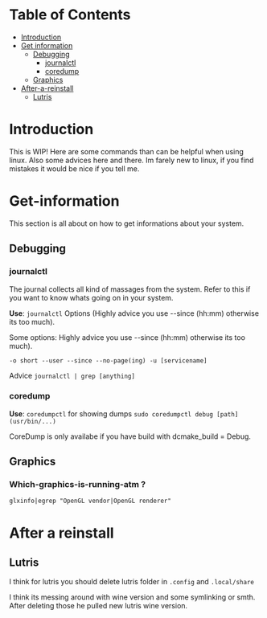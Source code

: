 # Table of Contents

- [Introduction](#Introduction)
- [Get information](#Get-information)
	- [Debugging](#Debugging)
		- [journalctl](#jounalctl)
		- [coredump](#coredump)
	- [Graphics](#Which-graphics-is-running-atm?)
- [After-a-reinstall](#After-a-reinstall)
	- [Lutris](#Lutris)

# Introduction

This is WIP! Here are some commands than can be helpful when using linux. Also some advices here and there. Im farely new to linux, if you find mistakes it would be nice if you tell me.


# Get-information

This section is all about on how to get informations about your system.

## Debugging

### journalctl

The journal collects all kind of massages from the system. Refer to this if you want to know whats going on in your system.

**Use**:
`journalctl`
Options (Highly advice you use --since (hh:mm) otherwise its too much).

Some options: Highly advice you use --since (hh:mm) otherwise its too much).

`-o short --user --since --no-page(ing) -u [servicename]`

Advice
`journalctl | grep [anything]`

### coredump
**Use**:
`coredumpctl` for showing dumps
`sudo coredumpctl debug [path] (usr/bin/...)`

CoreDump is only availabe if you have build with dcmake_build = Debug.

## Graphics

### Which-graphics-is-running-atm ?

`glxinfo|egrep "OpenGL vendor|OpenGL renderer"`

# After a reinstall

## Lutris

I think for lutris you should delete lutris folder in
`.config`
and
`.local/share`

I think its messing around with wine version and some symlinking or smth. After deleting those he pulled new lutris wine version.
